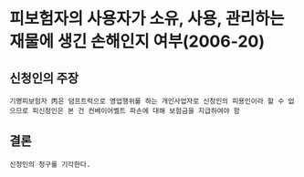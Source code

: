 # 피보험자의 사용자가 소유, 사용, 관리하는 재물에 생긴 손해인지 여부(2006-20)

## 신청인의 주장
   
    기명피보험자 丙은 덤프트럭으로 영업행위를 하는 개인사업자로 신청인의 피용인이라 할 수 없으므로 피신청인은 본 건 컨베이어벨트 파손에 대해 보험금을 지급하여야 함

## 결론

    신청인의 청구를 기각한다.